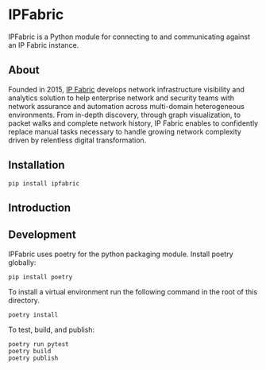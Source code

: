 # IPFabric

IPFabric is a Python module for connecting to and communicating against an IP Fabric instance.

## About

Founded in 2015, [IP Fabric](https://ipfabric.io/) develops network infrastructure visibility and analytics
solution to help enterprise network and security teams with network assurance and automation across multi-domain
heterogeneous environments. From in-depth discovery, through graph visualization, to packet walks and complete network
history, IP Fabric enables to confidently replace manual tasks necessary to handle growing network complexity driven by
relentless digital transformation.

## Installation

```
pip install ipfabric
```

## Introduction

## Development

IPFabric uses poetry for the python packaging module. Install poetry globally:

```
pip install poetry
```

To install a virtual environment run the following command in the root of this directory.

```
poetry install
```

To test, build, and publish:

```
poetry run pytest
poetry build
poetry publish
```
